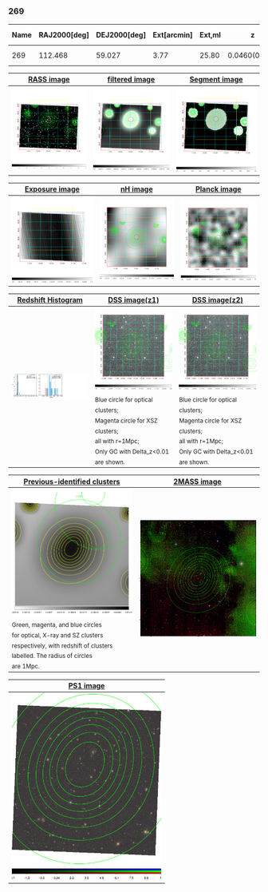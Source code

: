 <div STYLE="page-break-after: always;"></div>

### 269

|Name|RAJ2000[deg]|DEJ2000[deg] |Ext[arcmin]| Ext,ml | z | z_src| C|GC(XSZ,Delta_z<0.01)| GC(OPT,Delta_z<0.01)|GC| R_sig[arcmin] | R500[arcmin] | R500[Mpc]| CRsig[c/s] | CR500[c/s] |L500[1E44 erg/s]|F500[1E-12 erg/s/cm^2]| M500[1E14 Msun]|Tx[keV]|Cnt_sig|Beta|Rc[arcmin]|Comment|Alias|
|---|---|---|---|---|---|------|---|--------|---------|----------|---|---|---|---|---|---|---|---|---|---|---|---|---|---|
|269| 112.468| 59.027| 3.77| 25.80| 0.0460(0.005)| z1, z_opt| S| -| N| N| 10.262| 11.580| 0.628| 0.154(0.051)| 0.157(0.052)| 0.128(0.022)| 2.563(0.450)| 0.74(0.07)| 1.80(0.10)| 25.4| 0.881(-0.137+0.086)| 7.728(-1.344+1.163)| -| t180|

|[RASS image](../image/269/269_img.pdf)|[filtered image](../image/269/269_fil.pdf)|[Segment image](../image/269/269_seg.pdf)|
|-------------------|--------------------|-------------------|
| <img src="../image/269/269_img.png" width="300">  | <img src="../image/269/269_fil.png" width="300">   | <img src="../image/269/269_seg.png" width="300">  |

|[Exposure image](../image/269/269_mex.pdf)| [nH image](../image/269/269_nh.pdf)| [Planck image](../image/269/269_p.pdf)|
|-------------------|--------------------|-------------------|
|<img src="../image/269/269_mex.png" width="300">   | <img src="../image/269/269_nh.png" width="300">    | <img src="../image/269/269_p.png" width="300"> |

|[Redshift Histogram](../image/269/269_zg.pdf) | [DSS image(z1)](../image/269/269_dss_z1.pdf)      |  [DSS image(z2)](../image/269/269_dss_z2.pdf)    |
|-------------------|--------------------|-------------------|
|<img src="../image/269/269_zg.png" width="300"> |<img src="../image/269/269_dss_z1.png" width="300"> <sub><br>Blue circle for optical clusters; <br>Magenta circle for XSZ clusters; <br>all with r=1Mpc; <br>Only GC with Delta_z<0.01 are shown. </sub>| <img src="../image/269/269_dss_z2.png" width="300"><sub><br>Blue circle for optical clusters; <br>Magenta circle for XSZ clusters; <br>all with r=1Mpc; <br>Only GC with Delta_z<0.01 are shown. </sub> |

|[Previous-identified clusters](../image/269/269_gc.pdf) | [2MASS image](../image/269/269_2mass.pdf)      |
|-------------------|-------------------|
|<img src=../image/269/269_gc.png width="300"> <br><sub>Green, magenta, and blue circles <br>for optical, X-ray and SZ clusters <br>respectively, with redshift of clusters <br>labelled. The radius of circles <br>are 1Mpc.</sub>|<img src="../image/269/269_2mass.png" width="300">  |

|[PS1 image](../image/269/269_ps1.pdf)            |
|-------------------|
| <img src="../image/269/269_ps1.png" width="300">  |
